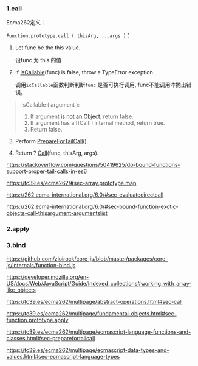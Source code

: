 

### 1.call

Ecma262定义：

`Function.prototype.call ( thisArg, ...args )`：

1.  Let func be the this value. 

    设func 为 this 的值

2.  If [IsCallable](https://tc39.es/ecma262/multipage/abstract-operations.html#sec-iscallable)(func) is false, throw a TypeError exception.

    调用`icCallable`函数判断判断`func` 是否可执行调用, func不能调用咋抛出错误。

   >  IsCallable ( argument ):
   >
   > 1. If argument [is not an Object](https://tc39.es/ecma262/multipage/ecmascript-data-types-and-values.html#sec-object-type), return false.
   > 2. If argument has a [[Call]] internal method, return true.
   > 3. Return false.

3.  Perform [PrepareForTailCall](https://tc39.es/ecma262/multipage/ecmascript-language-functions-and-classes.html#sec-preparefortailcall)().

   

4.  Return ? [Call](https://tc39.es/ecma262/multipage/abstract-operations.html#sec-call)(func, thisArg, args).





[1]: https://developer.mozilla.org/en-US/docs/Web/JavaScript/Reference/Global_Objects/Array/slice#calling_slice_on_non-array_objects	"slice 截non-array 对象"
[2]: https://tc39.es/ecma262/multipage/fundamental-objects.html#sec-function.prototype.call	"ecma262 call标准定义"
[3]: https://tc39.es/ecma262/multipage/abstract-operations.html#sec-iscallable	" isCallable"
[4]: https://stackoverflow.com/questions/50419625/do-bound-functions-support-proper-tail-calls-in-es6	" "
[5]: https://262.ecma-international.org/6.0/#sec-evaluatedirectcall





https://stackoverflow.com/questions/50419625/do-bound-functions-support-proper-tail-calls-in-es6

https://tc39.es/ecma262/#sec-array.prototype.map

https://262.ecma-international.org/6.0/#sec-evaluatedirectcall

https://262.ecma-international.org/6.0/#sec-bound-function-exotic-objects-call-thisargument-argumentslist

### 2.apply



### 3.bind

https://github.com/zloirock/core-js/blob/master/packages/core-js/internals/function-bind.js

https://developer.mozilla.org/en-US/docs/Web/JavaScript/Guide/Indexed_collections#working_with_array-like_objects

https://tc39.es/ecma262/multipage/abstract-operations.html#sec-call

https://tc39.es/ecma262/multipage/fundamental-objects.html#sec-function.prototype.apply

https://tc39.es/ecma262/multipage/ecmascript-language-functions-and-classes.html#sec-preparefortailcall

https://tc39.es/ecma262/multipage/ecmascript-data-types-and-values.html#sec-ecmascript-language-types



[1]: https://developer.mozilla.org/en-US/docs/Web/JavaScript/Reference/Global_Objects/Array/slice#using_slice_to_convert_array-like_objects_to_arrays	"slice 转array-like 对象 为数组"
[2]: https://github.com/zloirock/core-js/blob/master/packages/core-js/internals/function-bind.js	"Core-js中bind 的实现方法"





